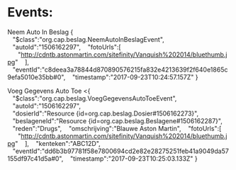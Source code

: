 # Events:

Neem Auto In Beslag
{
   "$class":"org.cap.beslag.NeemAutoInBeslagEvent",
   "autoId":"1506162297",
   "fotoUrls":[
      "http://cdntb.astonmartin.com/sitefinity/Vanquish%202014/bluethumb.jpg"
   ],
   "eventId":"c8deea3a78844d870890576215fa832e4213639f2f640e1865c9efa5010e35bb#0",
   "timestamp":"2017-09-23T10:24:57.157Z"
}

Voeg Gegevens Auto Toe
<{
   "$class":"org.cap.beslag.VoegGegevensAutoToeEvent",
   "autoId":"1506162297",
   "dosierId":"Resource {id=org.cap.beslag.Dosier#1506162273}",
   "beslageneId":"Resource {id=org.cap.beslag.Beslagene#1506162287}",
   "reden":"Drugs",
   "omschrijving":"Blauwe Aston Martin",
   "fotoUrls":[
      "http://cdntb.astonmartin.com/sitefinity/Vanquish%202014/bluethumb.jpg"
   ],
   "kenteken":"ABC12D",
   "eventId":"dd6b3b97781f58e7800694cd2e82e28275251feb41a9049da57155df97c41d5a#0",
   "timestamp":"2017-09-23T10:25:03.133Z"
}
